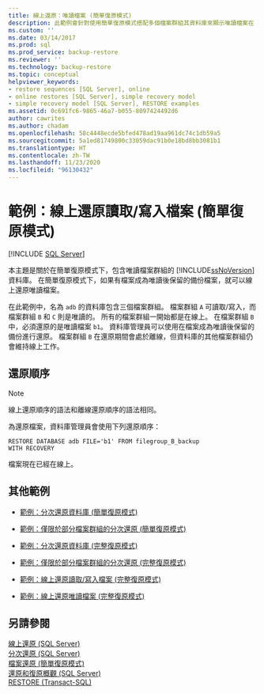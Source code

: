 ```yaml
---
title: 線上還原：唯讀檔案 (簡單復原模式)
description: 此範例會針對使用簡單復原模式搭配多個檔案群組其資料庫來顯示唯讀檔案在 SQL Server 中的線上還原。
ms.custom: ''
ms.date: 03/14/2017
ms.prod: sql
ms.prod_service: backup-restore
ms.reviewer: ''
ms.technology: backup-restore
ms.topic: conceptual
helpviewer_keywords:
- restore sequences [SQL Server], online
- online restores [SQL Server], simple recovery model
- simple recovery model [SQL Server], RESTORE examples
ms.assetid: 0c691fc6-9865-46a7-b055-8097424492d6
author: cawrites
ms.author: chadam
ms.openlocfilehash: 58c4448ecde5bfed478ad19aa961dc74c1db59a5
ms.sourcegitcommit: 5a1ed81749800c33059dac91b0e18bd8bb3081b1
ms.translationtype: HT
ms.contentlocale: zh-TW
ms.lasthandoff: 11/23/2020
ms.locfileid: "96130432"
---
```

# <a name="example-online-restore-of-a-read-only-file-simple-recovery-model"></a>範例：線上還原讀取/寫入檔案 (簡單復原模式)
 [!INCLUDE [SQL Server](../../includes/applies-to-version/sqlserver.md)]

  本主題是關於在簡單復原模式下，包含唯讀檔案群組的 [!INCLUDE[ssNoVersion](../../includes/ssnoversion-md.md)] 資料庫。 在簡單復原模式下，如果有檔案成為唯讀後保留的備份檔案，就可以線上還原唯讀檔案。  
  
 在此範例中，名為 `adb` 的資料庫包含三個檔案群組。 檔案群組 `A` 可讀取/寫入，而檔案群組 `B` 和 `C` 則是唯讀的。 所有的檔案群組一開始都是在線上。 在檔案群組 `B`中，必須還原的是唯讀檔案 `b1`。 資料庫管理員可以使用在檔案成為唯讀後保留的備份進行還原。 檔案群組 `B` 在還原期間會處於離線，但資料庫的其他檔案群組仍會維持線上工作。  
  
## <a name="restore-sequence"></a>還原順序  
  
> [!NOTE]  
>  線上還原順序的語法和離線還原順序的語法相同。  
  
 為還原檔案，資料庫管理員會使用下列還原順序：  
  
```  
RESTORE DATABASE adb FILE='b1' FROM filegroup_B_backup   
WITH RECOVERY  
```  
  
 檔案現在已經在線上。  
  
## <a name="additional-examples"></a>其他範例  
  
-   [範例：分次還原資料庫 &#40;簡單復原模式&#41;](../../relational-databases/backup-restore/example-piecemeal-restore-of-database-simple-recovery-model.md)  
  
-   [範例：僅限於部分檔案群組的分次還原 &#40;簡單復原模式&#41;](../../relational-databases/backup-restore/example-piecemeal-restore-of-only-some-filegroups-simple-recovery-model.md)  
  
-   [範例：分次還原資料庫 &#40;完整復原模式&#41;](../../relational-databases/backup-restore/example-piecemeal-restore-of-database-full-recovery-model.md)  
  
-   [範例：僅限於部分檔案群組的分次還原 &#40;完整復原模式&#41;](../../relational-databases/backup-restore/example-piecemeal-restore-of-only-some-filegroups-full-recovery-model.md)  
  
-   [範例：線上還原讀取/寫入檔案 &#40;完整復原模式&#41;](../../relational-databases/backup-restore/example-online-restore-of-a-read-write-file-full-recovery-model.md)  
  
-   [範例：線上還原唯讀檔案 &#40;完整復原模式&#41;](../../relational-databases/backup-restore/example-online-restore-of-a-read-only-file-full-recovery-model.md)  
  
## <a name="see-also"></a>另請參閱  
 [線上還原 &#40;SQL Server&#41;](../../relational-databases/backup-restore/online-restore-sql-server.md)   
 [分次還原 &#40;SQL Server&#41;](../../relational-databases/backup-restore/piecemeal-restores-sql-server.md)   
 [檔案還原 &#40;簡單復原模式&#41;](../../relational-databases/backup-restore/file-restores-simple-recovery-model.md)   
 [還原和復原概觀 &#40;SQL Server&#41;](../../relational-databases/backup-restore/restore-and-recovery-overview-sql-server.md)   
 [RESTORE &#40;Transact-SQL&#41;](../../t-sql/statements/restore-statements-transact-sql.md)  
  
  
